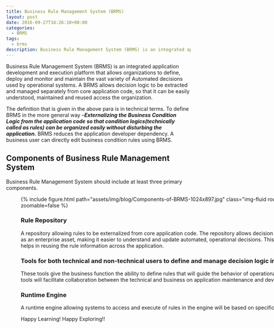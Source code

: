 ```yaml
---
title: Business Rule Management System (BRMS)
layout: post
date: 2016-09-27T16:26:10+00:00
categories:
  - BRMS
tags:
  - brms
description: Business Rule Management System (BRMS) is an integrated application development and execution platform that allows organizations to define, deploy and monitor and maintain the vast variety of Automated decisions used by operational systems.
---
```

Business Rule Management System (BRMS) is an integrated application development and execution platform that allows organizations to define, deploy and monitor and maintain the vast variety of Automated decisions used by operational systems. A BRMS allows decision logic to be extracted and managed separately from core application code, so that it can be easily understood, maintained and reused access the organization.

The definition that is given in the above para is in technical terms. To define BRMS in the more general way &#8211;_**Externalizing the Business Condition Logic from the application code so that condition logics(technically called as rules) can be organized easily without disturbing the application.**_ BRMS reduces the application developer dependency. A business user can directly edit business condition rules using BRMS.

## Components of Business Rule Management System

Business Rule Management System should include at least three primary components.<figure id="attachment_1494" aria-describedby="caption-attachment-1494" style="width: 840px" class="wp-caption aligncenter">

{% include figure.html path="assets/img/blog/Components-of-BRMS-1024x897.jpg" class="img-fluid rounded z-depth-1" zoomable=false %}

### Rule Repository

A repository allowing rules to be externalized from core application code. The repository allows decision logic to be managed as an enterprise asset, making it easier to understand and update automated, operational decisions. This rule repository also helps in reusing the rule information across the application.

### Tools for both technical and non-technical users to define and manage decision logic in repository

These tools give the business function the ability to define rules that will guide the behavior of operational systems. These tools will facilitate collaboration between the technical and business on application maintenance and development.

### Runtime Engine

A runtime engine allowing systems to access and execute of rules in the engine will be based on specific execution algorithms.

Happy Learning! Happy Exploring!!
